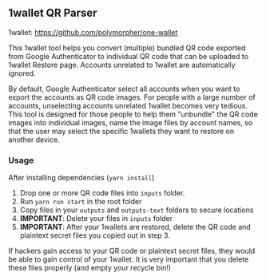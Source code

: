 ## 1wallet QR Parser

1wallet: https://github.com/polymorpher/one-wallet

This 1wallet tool helps you convert (multiple) bundled QR code exported from Google Authenticator to individual QR code that can be uploaded to 1wallet Restore page. Accounts unrelated to 1wallet are automatically ignored.

By default, Google Authenticator select all accounts when you want to export the accounts as QR code images. For people with a large number of accounts, unselecting accounts unrelated 1wallet becomes very tedious. This tool is designed for those people to help them "unbundle" the QR code images into individual images, name the image files by account names, so that the user may select the specific 1wallets they want to restore on another device.

### Usage

After installing dependencies (`yarn install`)

1. Drop one or more QR code files into `inputs` folder.
2. Run `yarn run start` in the root folder
3. Copy files in your `outputs` and `outputs-text` folders to secure locations
4. <b>IMPORTANT</b>: Delete your files in `inputs` folder
5. <b>IMPORTANT</b>: After your 1wallets are restored, delete the QR code and plaintext secret files you copied out in step 3.

If hackers gain access to your QR code or plaintext secret files, they would be able to gain control of your 1wallet. It is very important that you delete these files properly (and empty your recycle bin!) 
